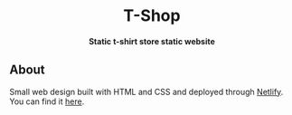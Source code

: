 <h1 align="center"><b>T-Shop</b></h1>

<h4 align="center">
Static t-shirt store static website
</h4>

## About
Small web design built with HTML and CSS and deployed through [Netlify](https://www.netlify.com/). You can find it [here](https://t-shopfs.netlify.app/).
